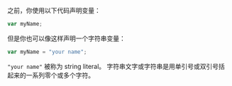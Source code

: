 之前，你使用以下代码声明变量：

```js
var myName;
```

但是你也可以像这样声明一个字符串变量：

```js
var myName = "your name";
```

`"your name"` 被称为 string literal。 字符串文字或字符串是用单引号或双引号括起来的一系列零个或多个字符。


